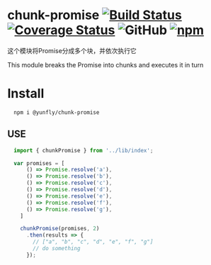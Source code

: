 # chunk-promise [![Build Status](https://travis-ci.org/Yunfly/chunk-promise.svg?branch=master)](https://travis-ci.org/Yunfly/chunk-promise) [![Coverage Status](https://coveralls.io/repos/github/Yunfly/chunk-promise/badge.svg?branch=master)](https://coveralls.io/github/Yunfly/chunk-promise?branch=master) ![GitHub](https://img.shields.io/github/license/yunfly/chunk-promise) [![npm](https://img.shields.io/npm/v/@yunfly/chunk-promise)](https://www.npmjs.com/package/@yunfly/chunk-promise)
这个模块将Promise分成多个块，并依次执行它

This module breaks the Promise into chunks and executes it in turn

# Install
```shell
  npm i @yunfly/chunk-promise
```

## USE 
```javascript
  import { chunkPromise } from '../lib/index';

  var promises = [
      () => Promise.resolve('a'),
      () => Promise.resolve('b'),
      () => Promise.resolve('c'),
      () => Promise.resolve('d'),
      () => Promise.resolve('e'),
      () => Promise.resolve('f'),
      () => Promise.resolve('g'),
    ]

    chunkPromise(promises, 2)
      .then(results => {
        // ["a", "b", "c", "d", "e", "f", "g"]
        // do something
      });
```
